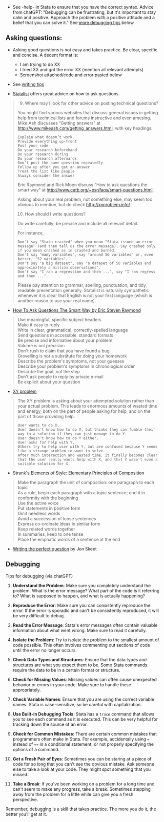* See -help- in Stata to ensure that you have the correct syntax. Advice from chatGPT: "Debugging can be frustrating, but it's important to stay calm and positive. Approach the problem with a positive attitude and a belief that you can solve it." See [more debugging tips](https://github.com/aadityadar/all-aboard/wiki/Troubleshooting#debugging) below.

## Asking questions:

* Asking good questions is not easy and takes practice. Be clear, specific and concise. A decent format is:  
  - I am trying to do XX  
  - I tried XX and got the error XX (mention all relevant attempts)  
  - Screenshot attached/code and error pasted below  

* See [writing tips](Writing-tips)

* [Statalist](https://www.statalist.org/forums/help#sources) offers great advice on how to ask questions. 

> 9. Where may I look for other advice on posting technical questions?
> 
> You might find various websites that discuss general issues in getting help from technical lists and forums instructive and even amusing. Mike Ash discusses “Getting answers” at http://www.mikeash.com/getting_answers.html, with key headings:
> 
>     Explain what doesn’t work
>     Provide everything up-front
>     Post your code
>     Do your research beforehand
>     Do your research during
>     Do your research afterwards
>     Don’t post the same question repeatedly
>     Follow up after you get an answer
>     Treat the list like people
>     Always consider the answer
> 
> Eric Raymond and Rick Moen discuss “How to ask questions the smart way” at http://www.catb.org/~esr/faqs/smart-questions.html.
> 
> Asking about your real problem, not something else, may seem too obvious to mention, but do check http://xyproblem.info/.
> 
> 10. How should I write questions?
> 
> Do write carefully; be precise and include all relevant detail.
> 
> For instance,
> 
>     Don't say "Stata crashed" when you mean "Stata issued an error message" (and then tell us the error message). Say crashed only if you mean crashed as in crashed and burned.
>     Don't say "many variables", say "around 50 variables" or, even better, "52 variables".
>     Don't say "a big dataset", say "a dataset of 50 variables and approximately a million observations".
>     Don't say "I ran a regression and then ...", say "I ran regress and then ...". 
> 
> Please pay attention to grammar, spelling, punctuation, and tidy, readable presentation generally. Statalist is naturally sympathetic whenever it is clear that English is not your first language (which is another reason to use your real name). 

* [How To Ask Questions The Smart Way by Eric Steven Raymond](http://www.catb.org/~esr/faqs/smart-questions.html)

> Use meaningful, specific subject headers  
> Make it easy to reply  
> Write in clear, grammatical, correctly-spelled language  
> Send questions in accessible, standard formats  
> Be precise and informative about your problem  
> Volume is not precision  
> Don't rush to claim that you have found a bug  
> Grovelling is not a substitute for doing your homework  
> Describe the problem's symptoms, not your guesses  
> Describe your problem's symptoms in chronological order  
> Describe the goal, not the step  
> Don't ask people to reply by private e-mail  
> Be explicit about your question  

* [XY problem](https://xyproblem.info/)

> The XY problem is asking about your attempted solution rather than your actual problem. This leads to enormous amounts of wasted time and energy, both on the part of people asking for help, and on the part of those providing help.
> 
>     User wants to do X.
>     User doesn't know how to do X, but thinks they can fumble their way to a solution if they can just manage to do Y.
>     User doesn't know how to do Y either.
>     User asks for help with Y.
>     Others try to help user with Y, but are confused because Y seems like a strange problem to want to solve.
>     After much interaction and wasted time, it finally becomes clear that the user really wants help with X, and that Y wasn't even a suitable solution for X.

* [Strunk's Elements of Style: Elementary Principles of Composition](https://www.bartleby.com/lit-hub/the-elements-of-style/)

>    Make the paragraph the unit of composition: one paragraph to each topic  
>    As a rule, begin each paragraph with a topic sentence; end it in conformity with the beginning  
>    Use the active voice  
>    Put statements in positive form  
>    Omit needless words  
>    Avoid a succession of loose sentences  
>    Express co-ordinate ideas in similar form  
>    Keep related words together  
>    In summaries, keep to one tense  
>    Place the emphatic words of a sentence at the end  

* [Writing the perfect question](https://codeblog.jonskeet.uk/2010/08/29/writing-the-perfect-question/) by Jon Skeet 

## Debugging

Tips for debugging (via chatGPT)

1. **Understand the Problem**: Make sure you completely understand the problem. What is the error message? What part of the code is it referring to? What is supposed to happen, and what is actually happening?

2. **Reproduce the Error**: Make sure you can consistently reproduce the error. If the error is sporadic and can't be consistently reproduced, it will be very difficult to debug.

3. **Read the Error Message**: Stata's error messages often contain valuable information about what went wrong. Make sure to read it carefully.

4. **Isolate the Problem**: Try to isolate the problem to the smallest amount of code possible. This often involves commenting out sections of code until the error no longer occurs.

5. **Check Data Types and Structures**: Ensure that the data types and structures are what you expect them to be. Some Stata commands require the data to be in a certain format or structure.

6. **Check for Missing Values**: Missing values can often cause unexpected behavior or errors in your code. Make sure to handle these appropriately.

7. **Check Variable Names**: Ensure that you are using the correct variable names. Stata is case-sensitive, so be careful with capitalization.

8. **Use Built-in Debugging Tools**: Stata has a `trace` command that allows you to see each command as it is executed. This can be very helpful for tracking down the source of an error.

9. **Check for Common Mistakes**: There are certain common mistakes that programmers often make in Stata. For example, accidentally using `=` instead of `==` in a conditional statement, or not properly specifying the options of a command.

10. **Get a Fresh Pair of Eyes**: Sometimes you can be staring at a piece of code for so long that you can't see the obvious mistake. Ask someone else to take a look at your code. They might spot something that you missed.

11. **Take a Break**: If you've been working on a problem for a long time and can't seem to make any progress, take a break. Sometimes stepping away from the problem for a little while can give you a fresh perspective.

Remember, debugging is a skill that takes practice. The more you do it, the better you'll get at it.